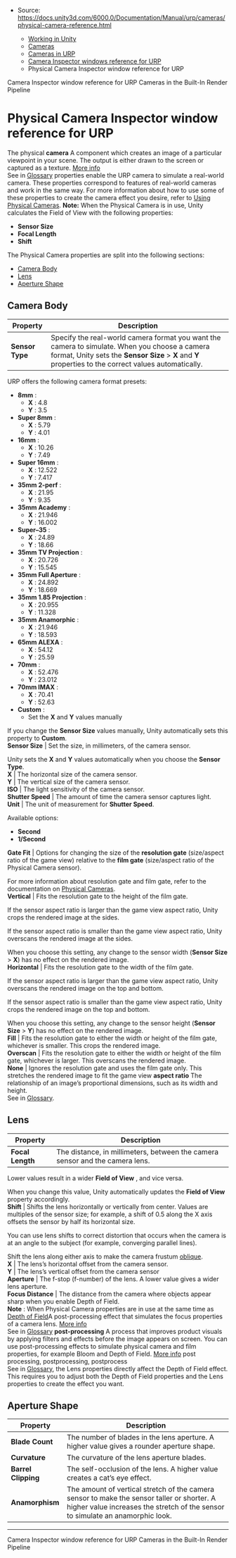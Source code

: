 * Source: https://docs.unity3d.com/6000.0/Documentation/Manual/urp/cameras/physical-camera-reference.html

  * [Working in Unity](https://docs.unity3d.com/6000.0/Documentation/Manual/working-in-unity.html)
  * [Cameras](https://docs.unity3d.com/6000.0/Documentation/Manual/Cameras.html)
  * [Cameras in URP](https://docs.unity3d.com/6000.0/Documentation/Manual/urp/urp-cameras-landing.html)
  * [Camera Inspector windows reference for URP](https://docs.unity3d.com/6000.0/Documentation/Manual/urp/camera-components-reference-landing.html)
  * Physical Camera Inspector window reference for URP


[](https://docs.unity3d.com/6000.0/Documentation/Manual/urp/camera-component-reference.html)
Camera Inspector window reference for URP
[](https://docs.unity3d.com/6000.0/Documentation/Manual/cameras-birp.html)
Cameras in the Built-In Render Pipeline
# Physical Camera Inspector window reference for URP
The physical **camera** A component which creates an image of a particular viewpoint in your scene. The output is either drawn to the screen or captured as a texture. [More info](https://docs.unity3d.com/6000.0/Documentation/Manual/CamerasOverview.html)  
See in [Glossary](https://docs.unity3d.com/6000.0/Documentation/Manual/Glossary.html#Camera) properties enable the URP camera to simulate a real-world camera. These properties correspond to features of real-world cameras and work in the same way.
For more information about how to use some of these properties to create the camera effect you desire, refer to [Using Physical Cameras](https://docs.unity3d.com/6000.0/Documentation/Manual/PhysicalCameras.html).
**Note:** When the Physical Camera is in use, Unity calculates the Field of View with the following properties:
  * **Sensor Size**
  * **Focal Length**
  * **Shift**


The Physical Camera properties are split into the following sections:
  * [Camera Body](https://docs.unity3d.com/6000.0/Documentation/Manual/urp/cameras/physical-camera-reference.html#camera-body)
  * [Lens](https://docs.unity3d.com/6000.0/Documentation/Manual/urp/cameras/physical-camera-reference.html#lens)
  * [Aperture Shape](https://docs.unity3d.com/6000.0/Documentation/Manual/urp/cameras/physical-camera-reference.html#aperture-shape)


## Camera Body
**Property** | **Description**  
---|---  
**Sensor Type** | Specify the real-world camera format you want the camera to simulate. When you choose a camera format, Unity sets the **Sensor Size** > **X** and **Y** properties to the correct values automatically.  
  
URP offers the following camera format presets:
  * **8mm** :
    * **X** : 4.8
    * **Y** : 3.5
  * **Super 8mm** :
    * **X** : 5.79
    * **Y** : 4.01
  * **16mm** :
    * **X** : 10.26
    * **Y** : 7.49
  * **Super 16mm** :
    * **X** : 12.522
    * **Y** : 7.417
  * **35mm 2-perf** :
    * **X** : 21.95
    * **Y** : 9.35
  * **35mm Academy** :
    * **X** : 21.946
    * **Y** : 16.002
  * **Super–35** :
    * **X** : 24.89
    * **Y** : 18.66
  * **35mm TV Projection** :
    * **X** : 20.726
    * **Y** : 15.545
  * **35mm Full Aperture** :
    * **X** : 24.892
    * **Y** : 18.669
  * **35mm 1.85 Projection** :
    * **X** : 20.955
    * **Y** : 11.328
  * **35mm Anamorphic** :
    * **X** : 21.946
    * **Y** : 18.593
  * **65mm ALEXA** :
    * **X** : 54.12
    * **Y** : 25.59
  * **70mm** :
    * **X** : 52.476
    * **Y** : 23.012
  * **70mm IMAX** :
    * **X** : 70.41
    * **Y** : 52.63
  * **Custom** :
    * Set the **X** and **Y** values manually

  
If you change the **Sensor Size** values manually, Unity automatically sets this property to **Custom**.  
**Sensor Size** | Set the size, in millimeters, of the camera sensor.   
  
Unity sets the **X** and **Y** values automatically when you choose the **Sensor Type**.  
**X** | The horizontal size of the camera sensor.  
**Y** | The vertical size of the camera sensor.  
**ISO** | The light sensitivity of the camera sensor.  
**Shutter Speed** | The amount of time the camera sensor captures light.  
**Unit** | The unit of measurement for **Shutter Speed**.  
  
Available options:
  * **Second**
  * **1/Second**

  
**Gate Fit** | Options for changing the size of the **resolution gate** (size/aspect ratio of the game view) relative to the **film gate** (size/aspect ratio of the Physical Camera sensor).  
  
For more information about resolution gate and film gate, refer to the documentation on [Physical Cameras](https://docs.unity3d.com/Manual/PhysicalCameras.html).  
**Vertical** | Fits the resolution gate to the height of the film gate.  
  
If the sensor aspect ratio is larger than the game view aspect ratio, Unity crops the rendered image at the sides.  
  
If the sensor aspect ratio is smaller than the game view aspect ratio, Unity overscans the rendered image at the sides.  
  
When you choose this setting, any change to the sensor width (**Sensor Size** > **X**) has no effect on the rendered image.  
**Horizontal** | Fits the resolution gate to the width of the film gate.  
  
If the sensor aspect ratio is larger than the game view aspect ratio, Unity overscans the rendered image on the top and bottom.  
  
If the sensor aspect ratio is smaller than the game view aspect ratio, Unity crops the rendered image on the top and bottom.  
  
When you choose this setting, any change to the sensor height (**Sensor Size** > **Y**) has no effect on the rendered image.  
**Fill** | Fits the resolution gate to either the width or height of the film gate, whichever is smaller. This crops the rendered image.  
**Overscan** | Fits the resolution gate to either the width or height of the film gate, whichever is larger. This overscans the rendered image.  
**None** | Ignores the resolution gate and uses the film gate only. This stretches the rendered image to fit the game view **aspect ratio** The relationship of an image’s proportional dimensions, such as its width and height.  
See in [Glossary](https://docs.unity3d.com/6000.0/Documentation/Manual/Glossary.html#AspectRatio).  
## Lens
**Property** | **Description**  
---|---  
**Focal Length** | The distance, in millimeters, between the camera sensor and the camera lens.  
  
Lower values result in a wider **Field of View** , and vice versa.  
  
When you change this value, Unity automatically updates the **Field of View** property accordingly.  
**Shift** | Shifts the lens horizontally or vertically from center. Values are multiples of the sensor size; for example, a shift of 0.5 along the X axis offsets the sensor by half its horizontal size.  
  
You can use lens shifts to correct distortion that occurs when the camera is at an angle to the subject (for example, converging parallel lines).  
  
Shift the lens along either axis to make the camera frustum [oblique](https://docs.unity3d.com/Manual/ObliqueFrustum.html).  
**X** | The lens’s horizontal offset from the camera sensor.  
**Y** | The lens’s vertical offset from the camera sensor  
**Aperture** | The f-stop (f-number) of the lens. A lower value gives a wider lens aperture.  
**Focus Distance** | The distance from the camera where objects appear sharp when you enable Depth of Field.  
**Note** : When Physical Camera properties are in use at the same time as [Depth of Field](https://docs.unity3d.com/6000.0/Documentation/Manual/urp/depth-of-field-urp.html)A post-processing effect that simulates the focus properties of a camera lens. [More info](https://docs.unity3d.com/6000.0/Documentation/Manual/PostProcessingOverview.html)  
See in [Glossary](https://docs.unity3d.com/6000.0/Documentation/Manual/Glossary.html#DepthofField) **post-processing** A process that improves product visuals by applying filters and effects before the image appears on screen. You can use post-processing effects to simulate physical camera and film properties, for example Bloom and Depth of Field. [More info](https://docs.unity3d.com/6000.0/Documentation/Manual/PostProcessingOverview.html) post processing, postprocessing, postprocess  
See in [Glossary](https://docs.unity3d.com/6000.0/Documentation/Manual/Glossary.html#post-processing), the Lens properties directly affect the Depth of Field effect. This requires you to adjust both the Depth of Field properties and the Lens properties to create the effect you want.
## Aperture Shape
**Property** | **Description**  
---|---  
**Blade Count** | The number of blades in the lens aperture. A higher value gives a rounder aperture shape.  
**Curvature** | The curvature of the lens aperture blades.  
**Barrel Clipping** | The self-occlusion of the lens. A higher value creates a cat’s eye effect.  
**Anamorphism** | The amount of vertical stretch of the camera sensor to make the sensor taller or shorter. A higher value increases the stretch of the sensor to simulate an anamorphic look.  
* * *
[](https://docs.unity3d.com/6000.0/Documentation/Manual/urp/camera-component-reference.html)
Camera Inspector window reference for URP
[](https://docs.unity3d.com/6000.0/Documentation/Manual/cameras-birp.html)
Cameras in the Built-In Render Pipeline
